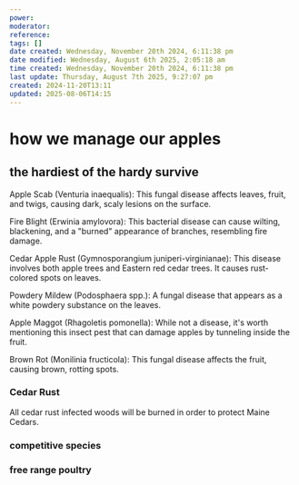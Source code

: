 ```yaml
---
power: 
moderator: 
reference: 
tags: []
date created: Wednesday, November 20th 2024, 6:11:38 pm
date modified: Wednesday, August 6th 2025, 2:05:18 am
time created: Wednesday, November 20th 2024, 6:11:38 pm
last update: Thursday, August 7th 2025, 9:27:07 pm
created: 2024-11-20T13:11
updated: 2025-08-06T14:15
---
```

# how we manage our apples
## the hardiest of the hardy survive

Apple Scab (Venturia inaequalis): This fungal disease affects leaves, fruit, and twigs, causing dark, scaly lesions on the surface.

Fire Blight (Erwinia amylovora): This bacterial disease can cause wilting, blackening, and a "burned" appearance of branches, resembling fire damage.

Cedar Apple Rust (Gymnosporangium juniperi-virginianae): This disease involves both apple trees and Eastern red cedar trees. It causes rust-colored spots on leaves.

Powdery Mildew (Podosphaera spp.): A fungal disease that appears as a white powdery substance on the leaves.

Apple Maggot (Rhagoletis pomonella): While not a disease, it's worth mentioning this insect pest that can damage apples by tunneling inside the fruit.

Brown Rot (Monilinia fructicola): This fungal disease affects the fruit, causing brown, rotting spots.

### Cedar Rust

All cedar rust infected woods will be burned in order to protect Maine Cedars.

### competitive species

### free range poultry
